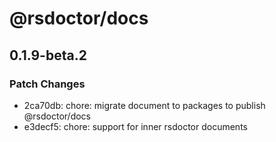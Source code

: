 # @rsdoctor/docs

## 0.1.9-beta.2

### Patch Changes

- 2ca70db: chore: migrate document to packages to publish @rsdoctor/docs
- e3decf5: chore: support for inner rsdoctor documents
